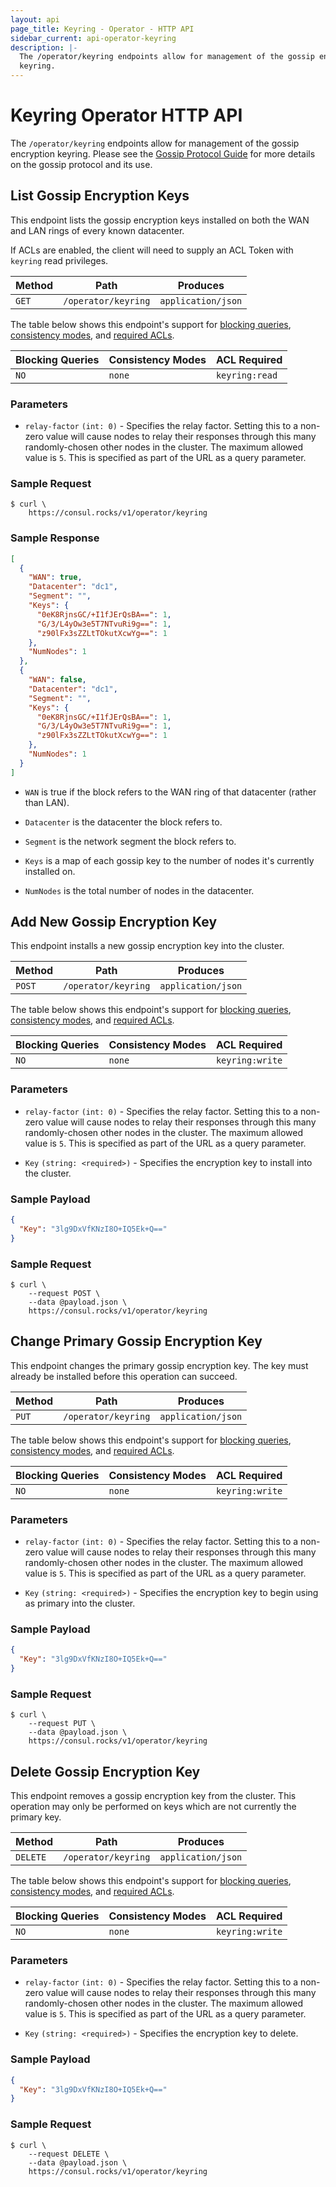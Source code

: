 ```yaml
---
layout: api
page_title: Keyring - Operator - HTTP API
sidebar_current: api-operator-keyring
description: |-
  The /operator/keyring endpoints allow for management of the gossip encryption
  keyring.
---
```


# Keyring Operator HTTP API

The `/operator/keyring` endpoints allow for management of the gossip encryption
keyring. Please see the [Gossip Protocol Guide](/docs/internals/gossip.html) for
more details on the gossip protocol and its use.

## List Gossip Encryption Keys

This endpoint lists the gossip encryption keys installed on both the WAN and LAN
rings of every known datacenter.

If ACLs are enabled, the client will need to supply an ACL Token with `keyring`
read privileges.

| Method | Path                | Produces           |
| ------ | ------------------- | ------------------ |
| `GET`  | `/operator/keyring` | `application/json` |

The table below shows this endpoint's support for
[blocking queries](/api/index.html#blocking-queries),
[consistency modes](/api/index.html#consistency-modes), and
[required ACLs](/api/index.html#acls).

| Blocking Queries | Consistency Modes | ACL Required   |
| ---------------- | ----------------- | -------------- |
| `NO`             | `none`            | `keyring:read` |

### Parameters

* `relay-factor` `(int: 0)` - Specifies the relay factor. Setting this to a
  non-zero value will cause nodes to relay their responses through this many
  randomly-chosen other nodes in the cluster. The maximum allowed value is `5`.
  This is specified as part of the URL as a query parameter.

### Sample Request

```text
$ curl \
    https://consul.rocks/v1/operator/keyring
```

### Sample Response

```json
[
  {
    "WAN": true,
    "Datacenter": "dc1",
    "Segment": "",
    "Keys": {
      "0eK8RjnsGC/+I1fJErQsBA==": 1,
      "G/3/L4yOw3e5T7NTvuRi9g==": 1,
      "z90lFx3sZZLtTOkutXcwYg==": 1
    },
    "NumNodes": 1
  },
  {
    "WAN": false,
    "Datacenter": "dc1",
    "Segment": "",
    "Keys": {
      "0eK8RjnsGC/+I1fJErQsBA==": 1,
      "G/3/L4yOw3e5T7NTvuRi9g==": 1,
      "z90lFx3sZZLtTOkutXcwYg==": 1
    },
    "NumNodes": 1
  }
]
```

* `WAN` is true if the block refers to the WAN ring of that datacenter (rather
  than LAN).

* `Datacenter` is the datacenter the block refers to.

* `Segment` is the network segment the block refers to.

* `Keys` is a map of each gossip key to the number of nodes it's currently
  installed on.

* `NumNodes` is the total number of nodes in the datacenter.

## Add New Gossip Encryption Key

This endpoint installs a new gossip encryption key into the cluster.

| Method | Path                | Produces           |
| ------ | ------------------- | ------------------ |
| `POST` | `/operator/keyring` | `application/json` |

The table below shows this endpoint's support for
[blocking queries](/api/index.html#blocking-queries),
[consistency modes](/api/index.html#consistency-modes), and
[required ACLs](/api/index.html#acls).

| Blocking Queries | Consistency Modes | ACL Required    |
| ---------------- | ----------------- | --------------- |
| `NO`             | `none`            | `keyring:write` |

### Parameters

* `relay-factor` `(int: 0)` - Specifies the relay factor. Setting this to a
  non-zero value will cause nodes to relay their responses through this many
  randomly-chosen other nodes in the cluster. The maximum allowed value is `5`.
  This is specified as part of the URL as a query parameter.

* `Key` `(string: <required>)` - Specifies the encryption key to install into
  the cluster.

### Sample Payload

```json
{
  "Key": "3lg9DxVfKNzI8O+IQ5Ek+Q=="
}
```

### Sample Request

```text
$ curl \
    --request POST \
    --data @payload.json \
    https://consul.rocks/v1/operator/keyring
```

## Change Primary Gossip Encryption Key

This endpoint changes the primary gossip encryption key. The key must already be
installed before this operation can succeed.

| Method | Path                | Produces           |
| ------ | ------------------- | ------------------ |
| `PUT`  | `/operator/keyring` | `application/json` |

The table below shows this endpoint's support for
[blocking queries](/api/index.html#blocking-queries),
[consistency modes](/api/index.html#consistency-modes), and
[required ACLs](/api/index.html#acls).

| Blocking Queries | Consistency Modes | ACL Required    |
| ---------------- | ----------------- | --------------- |
| `NO`             | `none`            | `keyring:write` |

### Parameters

* `relay-factor` `(int: 0)` - Specifies the relay factor. Setting this to a
  non-zero value will cause nodes to relay their responses through this many
  randomly-chosen other nodes in the cluster. The maximum allowed value is `5`.
  This is specified as part of the URL as a query parameter.

* `Key` `(string: <required>)` - Specifies the encryption key to begin using as
  primary into the cluster.

### Sample Payload

```json
{
  "Key": "3lg9DxVfKNzI8O+IQ5Ek+Q=="
}
```

### Sample Request

```text
$ curl \
    --request PUT \
    --data @payload.json \
    https://consul.rocks/v1/operator/keyring
```

## Delete Gossip Encryption Key

This endpoint removes a gossip encryption key from the cluster. This operation
may only be performed on keys which are not currently the primary key.

| Method   | Path                | Produces           |
| -------- | ------------------- | ------------------ |
| `DELETE` | `/operator/keyring` | `application/json` |

The table below shows this endpoint's support for
[blocking queries](/api/index.html#blocking-queries),
[consistency modes](/api/index.html#consistency-modes), and
[required ACLs](/api/index.html#acls).

| Blocking Queries | Consistency Modes | ACL Required    |
| ---------------- | ----------------- | --------------- |
| `NO`             | `none`            | `keyring:write` |

### Parameters

* `relay-factor` `(int: 0)` - Specifies the relay factor. Setting this to a
  non-zero value will cause nodes to relay their responses through this many
  randomly-chosen other nodes in the cluster. The maximum allowed value is `5`.
  This is specified as part of the URL as a query parameter.

* `Key` `(string: <required>)` - Specifies the encryption key to delete.

### Sample Payload

```json
{
  "Key": "3lg9DxVfKNzI8O+IQ5Ek+Q=="
}
```

### Sample Request

```text
$ curl \
    --request DELETE \
    --data @payload.json \
    https://consul.rocks/v1/operator/keyring
```
